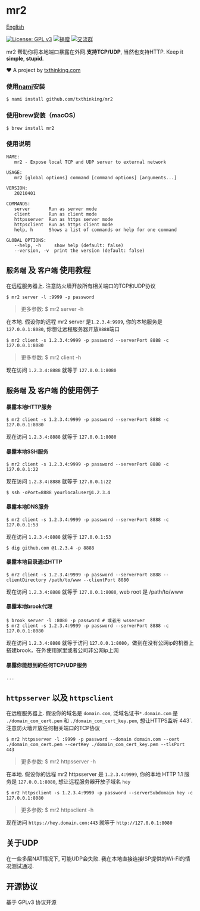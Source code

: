 # mr2

[English](README.md)

[![License: GPL v3](https://img.shields.io/badge/License-GPL%20v3-blue.svg)](http://www.gnu.org/licenses/gpl-3.0)
[![捐赠](https://img.shields.io/badge/%E6%94%AF%E6%8C%81-%E6%8D%90%E8%B5%A0-ff69b4.svg)](https://github.com/sponsors/txthinking)
[![交流群](https://img.shields.io/badge/%E7%94%B3%E8%AF%B7%E5%8A%A0%E5%85%A5-%E4%BA%A4%E6%B5%81%E7%BE%A4-ff69b4.svg)](https://docs.google.com/forms/d/e/1FAIpQLSdzMwPtDue3QoezXSKfhW88BXp57wkbDXnLaqokJqLeSWP9vQ/viewform)

mr2 帮助你将本地端口暴露在外网.**支持TCP/UDP**, 当然也支持HTTP. Keep it **simple**, **stupid**.

❤️ A project by [txthinking.com](https://www.txthinking.com)

### 使用[nami](https://github.com/txthinking/nami)安装

```
$ nami install github.com/txthinking/mr2
```

### 使用brew安装（macOS）

```
$ brew install mr2
```

### 使用说明

```
NAME:
   mr2 - Expose local TCP and UDP server to external network

USAGE:
   mr2 [global options] command [command options] [arguments...]

VERSION:
   20210401

COMMANDS:
   server       Run as server mode
   client       Run as client mode
   httpsserver  Run as https server mode
   httpsclient  Run as https client mode
   help, h      Shows a list of commands or help for one command

GLOBAL OPTIONS:
   --help, -h     show help (default: false)
   --version, -v  print the version (default: false)
```

## `服务端` 及 `客户端` 使用教程

在远程服务器上. 注意防火墙开放所有相关端口的TCP和UDP协议

```
$ mr2 server -l :9999 -p password
```

> 更多参数: $ mr2 server -h

在本地. 假设你的远程 mr2 server 是`1.2.3.4:9999`, 你的本地服务是`127.0.0.1:8080`, 你想让远程服务器开放`8888`端口

```
$ mr2 client -s 1.2.3.4:9999 -p password --serverPort 8888 -c 127.0.0.1:8080
```

> 更多参数: $ mr2 client -h<br/>

现在访问 `1.2.3.4:8888` 就等于 `127.0.0.1:8080`

## `服务端` 及 `客户端` 的使用例子

#### 暴露本地HTTP服务

```
$ mr2 client -s 1.2.3.4:9999 -p password --serverPort 8888 -c 127.0.0.1:8080
```

现在访问 `1.2.3.4:8888` 就等于 `127.0.0.1:8080`

#### 暴露本地SSH服务

```
$ mr2 client -s 1.2.3.4:9999 -p password --serverPort 8888 -c 127.0.0.1:22
```

现在访问 `1.2.3.4:8888` 就等于 `127.0.0.1:22`

```
$ ssh -oPort=8888 yourlocaluser@1.2.3.4
```

#### 暴露本地DNS服务

```
$ mr2 client -s 1.2.3.4:9999 -p password --serverPort 8888 -c 127.0.0.1:53
```

现在访问 `1.2.3.4:8888` 就等于 `127.0.0.1:53`

```
$ dig github.com @1.2.3.4 -p 8888
```

#### 暴露本地目录通过HTTP

```
$ mr2 client -s 1.2.3.4:9999 -p password --serverPort 8888 --clientDirectory /path/to/www --clientPort 8080
```

现在访问 `1.2.3.4:8888` 就等于 `127.0.0.1:8080`, web root 是 /path/to/www

#### 暴露本地brook代理

```
$ brook server -l :8080 -p password # 或者用 wsserver
$ mr2 client -s 1.2.3.4:9999 -p password --serverPort 8888 -c 127.0.0.1:8080
```

现在访问 `1.2.3.4:8888` 就等于访问 `127.0.0.1:8080`，做到在没有公网ip的机器上搭建brook，在外使用家里或者公司非公网ip上网

#### 暴露你能想到的任何TCP/UDP服务

```
...
```

## `httpsserver` 以及 `httpsclient`

在远程服务器上. 假设你的域名是 `domain.com`, 泛域名证书`*.domain.com` 是 `./domain_com_cert.pem` 和 `./domain_com_cert_key.pem`, 想让HTTPS监听 443`. 注意防火墙开放任何相关端口的TCP协议

```
$ mr2 httpsserver -l :9999 -p password --domain domain.com --cert ./domain_com_cert.pem --certKey ./domain_com_cert_key.pem --tlsPort 443
```

> 更多参数: $ mr2 httpsserver -h

在本地. 假设你的远程 mr2 httpsserver 是 `1.2.3.4:9999`, 你的本地 HTTP 1.1 服务是 `127.0.0.1:8080`, 想让远程服务器开放子域名 `hey`

```
$ mr2 httpsclient -s 1.2.3.4:9999 -p password --serverSubdomain hey -c 127.0.0.1:8080
```

> 更多参数: $ mr2 httpsclient -h

现在访问 `https://hey.domain.com:443` 就等于 `http://127.0.0.1:8080`

## 关于UDP

在一些多层NAT情况下, 可能UDP会失败. 我在本地直接连接ISP提供的Wi-Fi的情况测试通过.

## 开源协议

基于 GPLv3 协议开源
